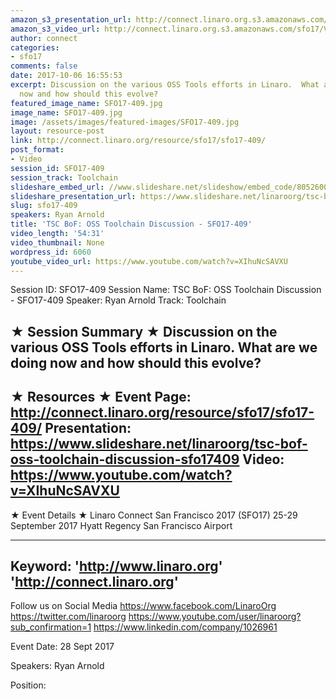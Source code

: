 ```yaml
---
amazon_s3_presentation_url: http://connect.linaro.org.s3.amazonaws.com/sfo17/Presentations/SFO17-409%20TSC%20BoF%20OSS%20Toolchain%20Discussion.pdf
amazon_s3_video_url: http://connect.linaro.org.s3.amazonaws.com/sfo17/Videos/SFO17-409%20-%20TSC%20BoF-%20OSS%20Toolchain%20Discussion.mp4
author: connect
categories:
- sfo17
comments: false
date: 2017-10-06 16:55:53
excerpt: Discussion on the various OSS Tools efforts in Linaro.  What are we doing
  now and how should this evolve?
featured_image_name: SFO17-409.jpg
image_name: SFO17-409.jpg
image: /assets/images/featured-images/SFO17-409.jpg
layout: resource-post
link: http://connect.linaro.org/resource/sfo17/sfo17-409/
post_format:
- Video
session_id: SFO17-409
session_track: Toolchain
slideshare_embed_url: //www.slideshare.net/slideshow/embed_code/80526009
slideshare_presentation_url: https://www.slideshare.net/linaroorg/tsc-bof-oss-toolchain-discussion-sfo17409
slug: sfo17-409
speakers: Ryan Arnold
title: 'TSC BoF: OSS Toolchain Discussion - SFO17-409'
video_length: '54:31'
video_thumbnail: None
wordpress_id: 6060
youtube_video_url: https://www.youtube.com/watch?v=XIhuNcSAVXU
---
```


Session ID: SFO17-409
Session Name: TSC BoF: OSS Toolchain Discussion - SFO17-409
Speaker: Ryan Arnold
Track: Toolchain


★ Session Summary ★
Discussion on the various OSS Tools efforts in Linaro.  What are we doing now and how should this evolve?
---------------------------------------------------
★ Resources ★
Event Page: http://connect.linaro.org/resource/sfo17/sfo17-409/
Presentation: https://www.slideshare.net/linaroorg/tsc-bof-oss-toolchain-discussion-sfo17409
Video: https://www.youtube.com/watch?v=XIhuNcSAVXU
 ---------------------------------------------------

★ Event Details ★
Linaro Connect San Francisco 2017 (SFO17)
25-29 September 2017
Hyatt Regency San Francisco Airport

---------------------------------------------------
Keyword:
'http://www.linaro.org'
'http://connect.linaro.org'
---------------------------------------------------
Follow us on Social Media
https://www.facebook.com/LinaroOrg
https://twitter.com/linaroorg
https://www.youtube.com/user/linaroorg?sub_confirmation=1
https://www.linkedin.com/company/1026961

Event Date: 28 Sept 2017

Speakers: Ryan Arnold

Position:
